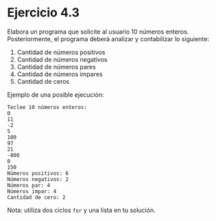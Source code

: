 # Ejercicio 4.3

Elabora un programa que solicite al usuario 10 números enteros. Posteriormente, el programa deberá analizar y contabilizar lo siguiente:

1. Cantidad de números positivos
2. Cantidad de números negativos
3. Cantidad de números pares
4. Cantidad de números impares
5. Cantidad de ceros

Ejemplo de una posible ejecución:

```
Teclee 10 números enteros:
0
11
-2
5
100
97
21
-800
0
150
Números positivos: 6
Números negativos: 2
Números par: 4
Números impar: 4
Cantidad de cero: 2
```

Nota: utiliza dos ciclos `for` y una lista en tu solución.
